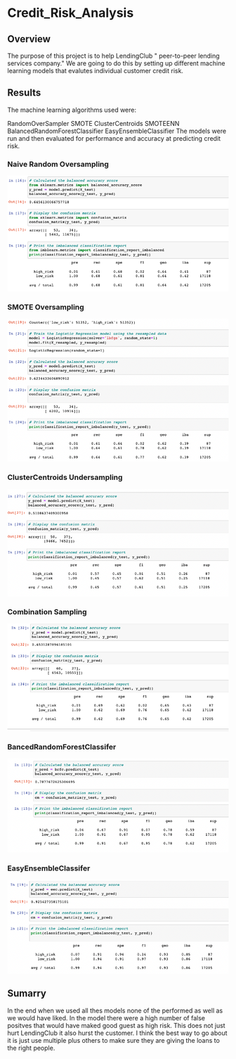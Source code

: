 # Credit_Risk_Analysis
## Overview
The purpose of this project is to help LendingClub " peer-to-peer lending services company." We are going to do this by setting up different machine learning models that evalutes individual customer credit risk.
## Results
The machine learning algorithms used were:

RandomOverSampler
SMOTE
ClusterCentroids
SMOTEENN
BalancedRandomForestClassifier
EasyEnsembleClassifier
The models were run and then evaluated for performance and accuracy at predicting credit risk.

### Naive Random Oversampling

![oversampling](oversampling.png)

### SMOTE Oversampling

![SMOTE](smote.png)

### ClusterCentroids Undersampling

![Cluster](cluster.png)

### Combination Sampling

![combination](combination.png)

### BancedRandomForestClassifer

![forest](forest.png)

### EasyEnsembleClassifer

![easy](easy.png)

## Sumarry
In the end when we used all thes models none of the performed as well as we would have liked. In the model there were a high number of false positves that would have maked good guest as high risk. This does not just hurt LendingClub it also hurst the customer. I think the best way to go about it is just use multiple plus others to make sure they are giving the loans to the right people.
